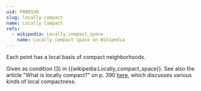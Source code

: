 ```yaml
---
uid: P000130
slug: locally-compact
name: Locally Compact
refs:
  - wikipedia: Locally_compact_space
    name: Locally compact space on Wikipedia
---
```

Each point has a local basis of compact neighborhoods.

Given as condition (3) in {{wikipedia:Locally_compact_space}}.  See also the article "What is locally compact?" on p. 390 [here](http://www.pme-math.org/journal/issues/PMEJ.Vol.9.No.6.pdf), which discusses various kinds of local compactness.
